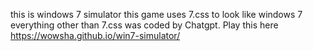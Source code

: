 this is windows 7 simulator
this game uses 7.css to look like windows 7
everything other than 7.css was coded by Chatgpt.
Play this here https://wowsha.github.io/win7-simulator/
